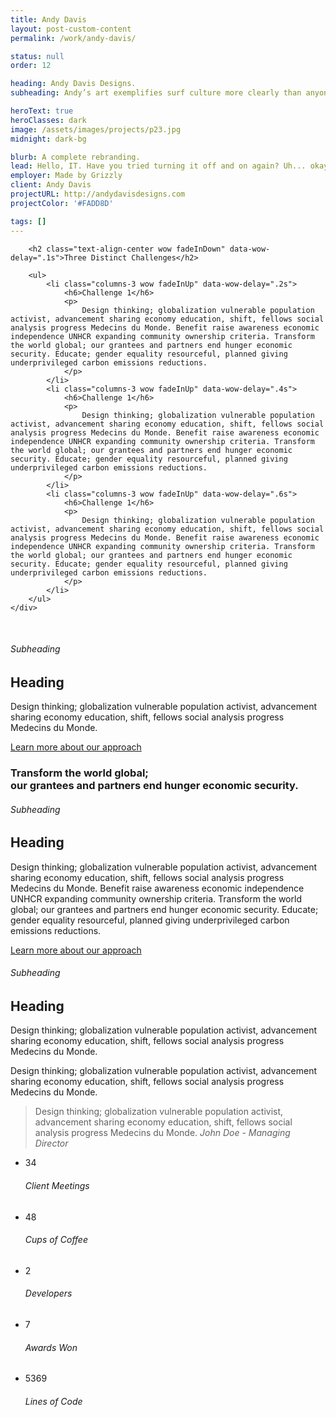 ```yaml
---
title: Andy Davis
layout: post-custom-content
permalink: /work/andy-davis/

status: null
order: 12

heading: Andy Davis Designs.
subheading: Andy’s art exemplifies surf culture more clearly than anyone else’s.<br> That’s what surfing is about, not all banners and bullshit.

heroText: true
heroClasses: dark
image: /assets/images/projects/p23.jpg
midnight: dark-bg

blurb: A complete rebranding.
lead: Hello, IT. Have you tried turning it off and on again? Uh... okay, well, the button on the side, is it glowing? Yeah, you need to turn it on... uh, the button turns it on... yeah, you do know how a button works don't you? No, not on clothes.
employer: Made by Grizzly
client: Andy Davis
projectURL: http://andydavisdesigns.com
projectColor: '#FADD8D'

tags: []
---
```


<section class="grey-bg" data-midnight="dark-bg">
	<div class="container">

		<h2 class="text-align-center wow fadeInDown" data-wow-delay=".1s">Three Distinct Challenges</h2>

		<ul>
			<li class="columns-3 wow fadeInUp" data-wow-delay=".2s">
				<h6>Challenge 1</h6>
				<p>
					Design thinking; globalization vulnerable population activist, advancement sharing economy education, shift, fellows social analysis progress Medecins du Monde. Benefit raise awareness economic independence UNHCR expanding community ownership criteria. Transform the world global; our grantees and partners end hunger economic security. Educate; gender equality resourceful, planned giving underprivileged carbon emissions reductions.
				</p>
			</li>
			<li class="columns-3 wow fadeInUp" data-wow-delay=".4s">
				<h6>Challenge 1</h6>
				<p>
					Design thinking; globalization vulnerable population activist, advancement sharing economy education, shift, fellows social analysis progress Medecins du Monde. Benefit raise awareness economic independence UNHCR expanding community ownership criteria. Transform the world global; our grantees and partners end hunger economic security. Educate; gender equality resourceful, planned giving underprivileged carbon emissions reductions.
				</p>
			</li>
			<li class="columns-3 wow fadeInUp" data-wow-delay=".6s">
				<h6>Challenge 1</h6>
				<p>
					Design thinking; globalization vulnerable population activist, advancement sharing economy education, shift, fellows social analysis progress Medecins du Monde. Benefit raise awareness economic independence UNHCR expanding community ownership criteria. Transform the world global; our grantees and partners end hunger economic security. Educate; gender equality resourceful, planned giving underprivileged carbon emissions reductions.
				</p>
			</li>
		</ul>
	</div>
</section>

<section class="text-align-center">
	<div class="container">
		<img src="/assets/images/projects/andydavis/home.png" alt="" class="wow fadeIn">
		<img src="/assets/images/projects/andydavis/shop.png" alt="" class="wow fadeIn">
		<img src="/assets/images/projects/andydavis/account.png" alt="" class="wow fadeIn">
		<img src="/assets/images/projects/andydavis/grid.png" alt="" class="wow fadeIn">
		<img src="/assets/images/projects/andydavis/gallery.png" alt="" class="wow fadeIn">
		<img src="/assets/images/projects/andydavis/news.png" alt="" class="wow fadeIn">
	</div>
</section>

<section class="dark padding-medium wow fadeIn" data-midnight="dark-bg" style="background-image: url(/assets/images/projects/andydavis/andy-floor-split.jpg);"></section>

<section class="dark text-align-center post-content" data-midnight="dark-bg">
	<div class="container">
		<h6 class="wow fadeInDown" data-wow-delay=".1s">Subheading</h6>
		<h2 class="wow fadeInDown" data-wow-delay=".2s">Heading</h2>
		<p class="wow fadeInDown" data-wow-delay=".6s">
			Design thinking; globalization vulnerable population activist, advancement sharing economy education, shift, fellows social analysis progress Medecins du Monde.
		</p>
		<a href="javascript:;" class="btn wow fadeInUp" data-wow-delay=".7s">Learn more about our&nbsp;approach</a>
	</div>
</section>

<section class="no-padding split-content">
	<div class="row no-gutter">
		<div class="columns-50 wow fadeIn">
			<img src="/assets/images/projects/andydavis/wall-grid.jpg" alt="">
		</div>
		<div class="columns-50 valign">
			<div class="content wow fadeIn">
				<h3>
					Transform the world global;
					<br>
					our grantees and partners end hunger economic security.
				</h3>
			</div>
		</div>
	</div>
</section>

<section class="valign theme-bg text-align-center post-content full-height" style="background-color: {{ page.projectColor }};">
	<div class="container">
		<h6 class="wow fadeInDown" data-wow-delay=".2s">Subheading</h6>
		<h2 class="wow fadeInDown" data-wow-delay=".4s">Heading</h2>
		<p class="wow fadeIn" data-wow-delay=".8s">
			Design thinking; globalization vulnerable population activist, advancement sharing economy education, shift, fellows social analysis progress Medecins du Monde. Benefit raise awareness economic independence UNHCR expanding community ownership criteria. Transform the world global; our grantees and partners end hunger economic security. Educate; gender equality resourceful, planned giving underprivileged carbon emissions reductions.
		</p>
		<a href="javascript:;" class="btn wow fadeInUp" data-wow-delay=".8s">Learn more about our approach</a>
	</div>
</section>

<section class="post-content no-padding-bottom">
	<div class="container">
		<h6 class="wow fadeIn">Subheading</h6>
		<h2 class="wow fadeIn">Heading</h2>
		<p class="lead wow fadeIn">
			Design thinking; globalization vulnerable population activist, advancement sharing economy education, shift, fellows social analysis progress Medecins du Monde.
		</p>
		<p class="wow fadeIn">
			Design thinking; globalization vulnerable population activist, advancement sharing economy education, shift, fellows social analysis progress Medecins du Monde.
		</p>
		<blockquote class="wow fadeIn">
			<p>
				Design thinking; globalization vulnerable population activist, advancement sharing economy education, shift, fellows social analysis progress Medecins du Monde.
				<cite>John Doe - Managing Director</cite>
			</p>
		</blockquote>
		<ul class="stats">
			<li class="wow fadeInUp" data-wow-delay=".1s">
				<span>34</span>
				<h6>Client Meetings</h6>
			</li>
			<li class="wow fadeInUp" data-wow-delay=".2s">
				<span>48</span>
				<h6>Cups of Coffee</h6>
			</li>
			<li class="wow fadeInUp" data-wow-delay=".3s">
				<span>2</span>
				<h6>Developers</h6>
			</li>
			<li class="wow fadeInUp" data-wow-delay=".4s">
				<span>7</span>
				<h6>Awards Won</h6>
			</li>
			<li class="wow fadeInUp" data-wow-delay=".5s">
				<span>5369</span>
				<h6>Lines of Code</h6>
			</li>
		</ul>
	</div>
</section>
